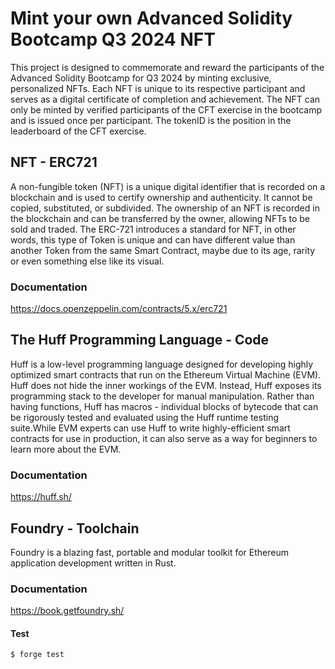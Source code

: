 # Mint your own Advanced Solidity Bootcamp Q3 2024 NFT

This project is designed to commemorate and reward the participants of the Advanced Solidity Bootcamp for Q3 2024 by minting exclusive, personalized NFTs. Each NFT is unique to its respective participant and serves as a digital certificate of completion and achievement. The NFT can only be minted by verified participants of the CFT exercise in the bootcamp and is issued once per participant. The tokenID is the position in the leaderboard of the CFT exercise.

## NFT - ERC721

A non-fungible token (NFT) is a unique digital identifier that is recorded on a blockchain and is used to certify ownership and authenticity. It cannot be copied, substituted, or subdivided. The ownership of an NFT is recorded in the blockchain and can be transferred by the owner, allowing NFTs to be sold and traded. The ERC-721 introduces a standard for NFT, in other words, this type of Token is unique and can have different value than another Token from the same Smart Contract, maybe due to its age, rarity or even something else like its visual.

### Documentation

https://docs.openzeppelin.com/contracts/5.x/erc721

## The Huff Programming Language - Code

Huff is a low-level programming language designed for developing highly optimized smart contracts that run on the Ethereum Virtual Machine (EVM). Huff does not hide the inner workings of the EVM. Instead, Huff exposes its programming stack to the developer for manual manipulation. Rather than having functions, Huff has macros - individual blocks of bytecode that can be rigorously tested and evaluated using the Huff runtime testing suite.While EVM experts can use Huff to write highly-efficient smart contracts for use in production, it can also serve as a way for beginners to learn more about the EVM.

### Documentation

https://huff.sh/

## Foundry - Toolchain

Foundry is a blazing fast, portable and modular toolkit for Ethereum application development written in Rust.

### Documentation

https://book.getfoundry.sh/


#### Test

```shell
$ forge test
```
